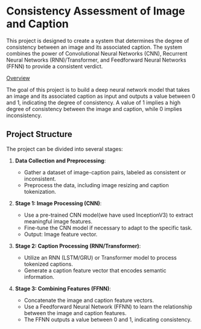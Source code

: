 # Consistency Assessment of Image and Caption

This project is designed to create a system that determines the degree of consistency between an image and its associated caption. The system combines the power of Convolutional Neural Networks (CNN), Recurrent Neural Networks (RNN)/Transformer, and Feedforward Neural Networks (FFNN) to provide a consistent verdict.

[Overview](#Overview)

The goal of this project is to build a deep neural network model that takes an image and its associated caption as input and outputs a value between 0 and 1, indicating the degree of consistency. A value of 1 implies a high degree of consistency between the image and caption, while 0 implies inconsistency.

## Project Structure

The project can be divided into several stages:

1. **Data Collection and Preprocessing**:
   - Gather a dataset of image-caption pairs, labeled as consistent or inconsistent.
   - Preprocess the data, including image resizing and caption tokenization.

2. **Stage 1: Image Processing (CNN)**:
   - Use a pre-trained CNN model(we have used InceptionV3) to extract meaningful image features.
   - Fine-tune the CNN model if necessary to adapt to the specific task.
   - Output: Image feature vector.

3. **Stage 2: Caption Processing (RNN/Transformer)**:
   - Utilize an RNN (LSTM/GRU) or Transformer model to process tokenized captions.
   - Generate a caption feature vector that encodes semantic information.
   
4. **Stage 3: Combining Features (FFNN)**:
   - Concatenate the image and caption feature vectors.
   - Use a Feedforward Neural Network (FFNN) to learn the relationship between the image and caption features.
   - The FFNN outputs a value between 0 and 1, indicating consistency.
